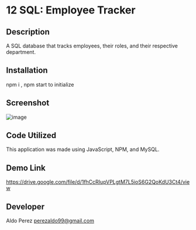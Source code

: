 # 12 SQL: Employee Tracker

## Description
A SQL database that tracks employees, their roles, and their respective department.

## Installation 
npm i , npm start to initialize 

## Screenshot 

![image](https://user-images.githubusercontent.com/112224915/210684210-5bd39eda-2df3-48a7-8800-acef79a8fdb6.png)

## Code Utilized 

This application was made using JavaScript, NPM, and MySQL.




## Demo Link
https://drive.google.com/file/d/1fhCcRIupVPLgtM7L5ioS6G2QoKdU3Ct4/view

## Developer 
Aldo Perez 
perezaldo99@gmail.com
